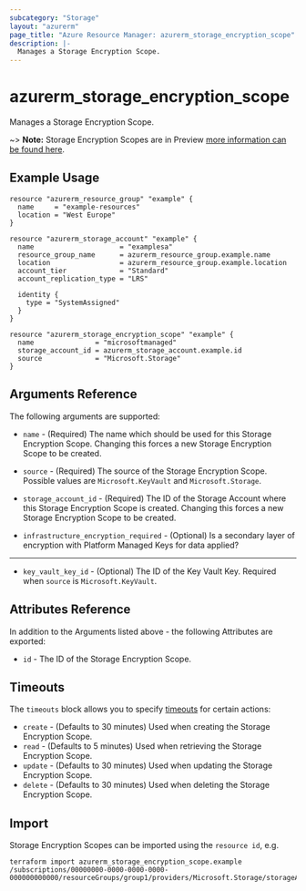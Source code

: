 ```yaml
---
subcategory: "Storage"
layout: "azurerm"
page_title: "Azure Resource Manager: azurerm_storage_encryption_scope"
description: |-
  Manages a Storage Encryption Scope.
---
```


# azurerm_storage_encryption_scope

Manages a Storage Encryption Scope.

~> **Note:** Storage Encryption Scopes are in Preview [more information can be found here](https://docs.microsoft.com/azure/storage/blobs/encryption-scope-manage).

## Example Usage

```hcl
resource "azurerm_resource_group" "example" {
  name     = "example-resources"
  location = "West Europe"
}

resource "azurerm_storage_account" "example" {
  name                     = "examplesa"
  resource_group_name      = azurerm_resource_group.example.name
  location                 = azurerm_resource_group.example.location
  account_tier             = "Standard"
  account_replication_type = "LRS"

  identity {
    type = "SystemAssigned"
  }
}

resource "azurerm_storage_encryption_scope" "example" {
  name               = "microsoftmanaged"
  storage_account_id = azurerm_storage_account.example.id
  source             = "Microsoft.Storage"
}
```

## Arguments Reference

The following arguments are supported:

* `name` - (Required) The name which should be used for this Storage Encryption Scope. Changing this forces a new Storage Encryption Scope to be created.

* `source` - (Required) The source of the Storage Encryption Scope. Possible values are `Microsoft.KeyVault` and `Microsoft.Storage`.

* `storage_account_id` - (Required) The ID of the Storage Account where this Storage Encryption Scope is created. Changing this forces a new Storage Encryption Scope to be created.

* `infrastructure_encryption_required` - (Optional) Is a secondary layer of encryption with Platform Managed Keys for data applied?

---

* `key_vault_key_id` - (Optional) The ID of the Key Vault Key. Required when `source` is `Microsoft.KeyVault`.

## Attributes Reference

In addition to the Arguments listed above - the following Attributes are exported: 

* `id` - The ID of the Storage Encryption Scope.

## Timeouts

The `timeouts` block allows you to specify [timeouts](https://www.terraform.io/language/resources/syntax#operation-timeouts) for certain actions:

* `create` - (Defaults to 30 minutes) Used when creating the Storage Encryption Scope.
* `read` - (Defaults to 5 minutes) Used when retrieving the Storage Encryption Scope.
* `update` - (Defaults to 30 minutes) Used when updating the Storage Encryption Scope.
* `delete` - (Defaults to 30 minutes) Used when deleting the Storage Encryption Scope.

## Import

Storage Encryption Scopes can be imported using the `resource id`, e.g.

```shell
terraform import azurerm_storage_encryption_scope.example /subscriptions/00000000-0000-0000-0000-000000000000/resourceGroups/group1/providers/Microsoft.Storage/storageAccounts/account1/encryptionScopes/scope1
```
